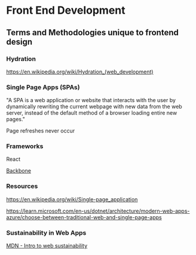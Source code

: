# Front End Development

## Terms and Methodologies unique to frontend design

### Hydration

https://en.wikipedia.org/wiki/Hydration_(web_development)

### Single Page Apps (SPAs)

"A SPA is a web application or website that interacts with the user by dynamically rewriting the current webpage with new data from the web server, instead of the default method of a browser loading entire new pages."

Page refreshes never occur

### Frameworks

React

[Backbone](https://backbonejs.org/)

### Resources

https://en.wikipedia.org/wiki/Single-page_application

https://learn.microsoft.com/en-us/dotnet/architecture/modern-web-apps-azure/choose-between-traditional-web-and-single-page-apps

### Sustainability in Web Apps

[MDN - Intro to web sustainability](https://developer.mozilla.org/en-US/blog/introduction-to-web-sustainability/)
